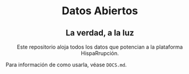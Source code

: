 <h1 align="center">Datos Abiertos</h1>
<h2 align="center">La verdad, a la luz</h2>
<p align="center">Este repositorio aloja todos los datos que potencian a la plataforma HispaRrupción.</p>

Para información de como usarla, véase `DOCS.md`.
